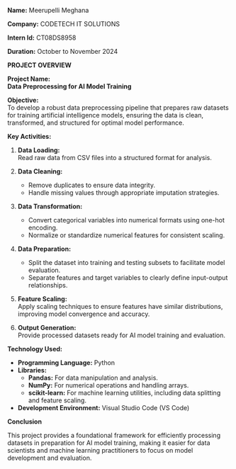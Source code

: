 **Name:** Meerupelli Meghana 

**Company:** CODETECH IT SOLUTIONS

**Intern Id:** CT08DS8958

**Duration:** October to November 2024




**PROJECT OVERVIEW**

**Project Name:**  
**Data Preprocessing for AI Model Training**


**Objective:**  
To develop a robust data preprocessing pipeline that prepares raw datasets for training artificial intelligence models, ensuring the data is clean, transformed, and structured for optimal model performance.


**Key Activities:**

1. **Data Loading:**  
   Read raw data from CSV files into a structured format for analysis.

2. **Data Cleaning:**  
   - Remove duplicates to ensure data integrity.
   - Handle missing values through appropriate imputation strategies.

3. **Data Transformation:**  
   - Convert categorical variables into numerical formats using one-hot encoding.
   - Normalize or standardize numerical features for consistent scaling.

4. **Data Preparation:**  
   - Split the dataset into training and testing subsets to facilitate model evaluation.
   - Separate features and target variables to clearly define input-output relationships.

5. **Feature Scaling:**  
   Apply scaling techniques to ensure features have similar distributions, improving model convergence and accuracy.

6. **Output Generation:**  
   Provide processed datasets ready for AI model training and evaluation.


**Technology Used:**

- **Programming Language:** Python
- **Libraries:**
  - **Pandas:** For data manipulation and analysis.
  - **NumPy:** For numerical operations and handling arrays.
  - **scikit-learn:** For machine learning utilities, including data splitting and feature scaling.
- **Development Environment:** Visual Studio Code (VS Code)


**Conclusion**

This project provides a foundational framework for efficiently processing datasets in preparation for AI model training, making it easier for data scientists and machine learning practitioners to focus on model development and evaluation.
